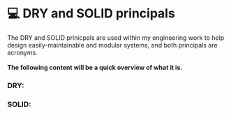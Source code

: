 # 💻 DRY and SOLID principals

The DRY and SOLID prinicpals are used within my engineering work to help design easily-maintainable and modular systems, and both principals are acronyms.
<br>
<br> 
**The following content will be a quick overview of what it is.**

### DRY:


### SOLID: 
